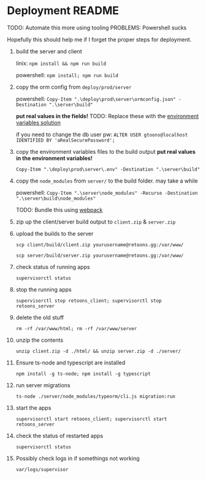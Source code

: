 # Deployment README

TODO: Automate this more using tooling PROBLEMS: Powershell sucks

Hopefully this should help me if I forget the proper steps for deployment.

1. build the server and client

   linix:
   `npm install && npm run build`

   powershell:
   `npm install; npm run build`

2. copy the orm config from `deploy/prod/server`

   powershell:
   `Copy-Item ".\deploy\prod\server\ormconfig.json" -Destination ".\server\build"`

   **put real values in the fields!**
   TODO: Replace these with the [environment variables solution](https://github.com/typeorm/typeorm/blob/master/docs/using-ormconfig.md#using-environment-variables)

   if you need to change the db user pw: `ALTER USER gtoons@localhost IDENTIFIED BY 'aRealSecurePassword';`

3. copy the environment variables files to the build output
   **put real values in the environment variables!**

   `Copy-Item ".\deploy\prod\server\.env" -Destination ".\server\build"`

4. copy the `node_modules` from `server/` to the build folder. may take a while

   powershell:
   `Copy-Item ".\server\node_modules" -Recurse -Destination ".\server\build\node_modules"`

   TODO: Bundle this using [webpack](https://corpglory.com/s/express-webpack/)

5. zip up the client/server build output to `client.zip` & `server.zip`

6. upload the builds to the server

   `scp client/build/client.zip yourusername@retoons.gg:/var/www/`

   `scp server/build/server.zip yourusername@retoons.gg:/var/www/`

7. check status of running apps

   `supervisorctl status`

8. stop the running apps

   `supervisorctl stop retoons_client; supervisorctl stop retoons_server`

9. delete the old stuff

   `rm -rf /var/www/html; rm -rf /var/www/server`

10. unzip the contents

    `unzip client.zip -d ./html/ && unzip server.zip -d ./server/`

11. Ensure ts-node and typescript are installed

    `npm install -g ts-node; npm install -g typescript`

12. run server migrations

    `ts-node ./server/node_modules/typeorm/cli.js migration:run`

13. start the apps

    `supervisorctl start retoons_client; supervisorctl start retoons_server`

14. check the status of restarted apps

    `supervisorctl status`

15. Possibly check logs in if somethings not working

    `var/logs/supervisor`
